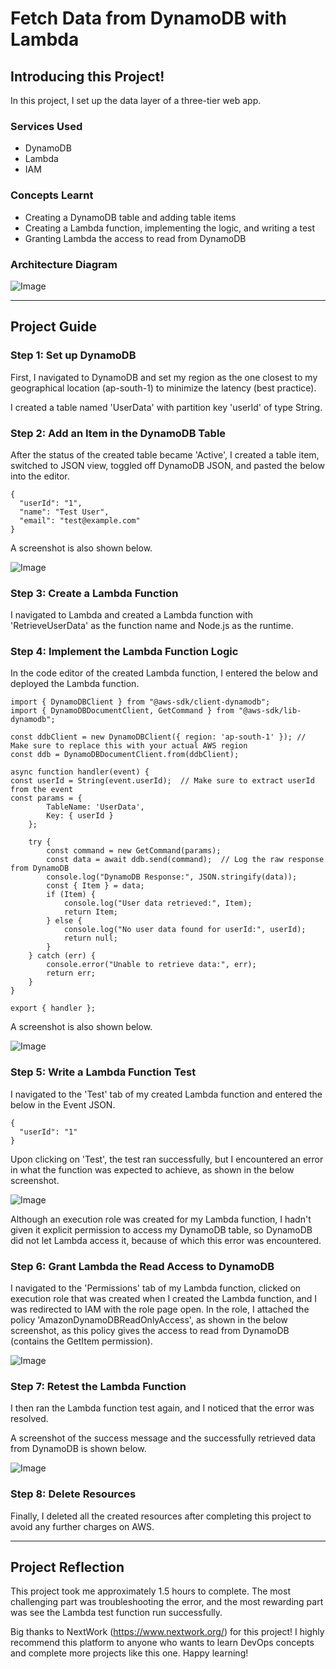 # Fetch Data from DynamoDB with Lambda

## Introducing this Project!

In this project, I set up the data layer of a three-tier web app.

### Services Used

- DynamoDB
- Lambda
- IAM

### Concepts Learnt

- Creating a DynamoDB table and adding table items
- Creating a Lambda function, implementing the logic, and writing a test
- Granting Lambda the access to read from DynamoDB

### Architecture Diagram

![Image](https://github.com/sumeet15n/fetch-from-DynamoDB-with-Lambda/blob/master/Screenshots/SS0.png)

---

## Project Guide

### Step 1: Set up DynamoDB

First, I navigated to DynamoDB and set my region as the one closest to my geographical location (ap-south-1) to minimize the latency (best practice).

I created a table named 'UserData' with partition key 'userId' of type String.

### Step 2: Add an Item in the DynamoDB Table

After the status of the created table became 'Active', I created a table item, switched to JSON view, toggled off DynamoDB JSON, and pasted the below into the editor.

```
{
  "userId": "1",
  "name": "Test User",
  "email": "test@example.com"
}
```

A screenshot is also shown below.

![Image](https://github.com/sumeet15n/fetch-from-DynamoDB-with-Lambda/blob/master/Screenshots/SS1.png)

### Step 3: Create a Lambda Function

I navigated to Lambda and created a Lambda function with 'RetrieveUserData' as the function name and Node.js as the runtime. 

### Step 4: Implement the Lambda Function Logic

In the code editor of the created Lambda function, I entered the below and deployed the Lambda function.

```
import { DynamoDBClient } from "@aws-sdk/client-dynamodb";
import { DynamoDBDocumentClient, GetCommand } from "@aws-sdk/lib-dynamodb";

const ddbClient = new DynamoDBClient({ region: 'ap-south-1' }); // Make sure to replace this with your actual AWS region
const ddb = DynamoDBDocumentClient.from(ddbClient);

async function handler(event) {
const userId = String(event.userId);  // Make sure to extract userId from the event
const params = {
        TableName: 'UserData',
        Key: { userId }
    };

    try {
        const command = new GetCommand(params);
        const data = await ddb.send(command);  // Log the raw response from DynamoDB
        console.log("DynamoDB Response:", JSON.stringify(data));
        const { Item } = data;
        if (Item) {
            console.log("User data retrieved:", Item);
            return Item;
        } else {
            console.log("No user data found for userId:", userId);
            return null;
        }
    } catch (err) {
        console.error("Unable to retrieve data:", err);
        return err;
    }
}

export { handler };
```

A screenshot is also shown below.

![Image](https://github.com/sumeet15n/fetch-from-DynamoDB-with-Lambda/blob/master/Screenshots/SS2.png)

### Step 5: Write a Lambda Function Test

I navigated to the 'Test' tab of my created Lambda function and entered the below in the Event JSON.

```
{
  "userId": "1"
}
```

Upon clicking on 'Test', the test ran successfully, but I encountered an error in what the function was expected to achieve, as shown in the below screenshot.

![Image](https://github.com/sumeet15n/fetch-from-DynamoDB-with-Lambda/blob/master/Screenshots/SS3.png)

Although an execution role was created for my Lambda function, I hadn't given it explicit permission to access my DynamoDB table, so DynamoDB did not let Lambda access it, because of which this error was encountered.

### Step 6: Grant Lambda the Read Access to DynamoDB

I navigated to the 'Permissions' tab of my Lambda function, clicked on execution role that was created when I created the Lambda function, and I was redirected to IAM with the role page open. In the role, I attached the policy 'AmazonDynamoDBReadOnlyAccess', as shown in the below screenshot, as this policy gives the access to read from DynamoDB (contains the GetItem permission).

![Image](https://github.com/sumeet15n/fetch-from-DynamoDB-with-Lambda/blob/master/Screenshots/SS4.png)

### Step 7: Retest the Lambda Function

I then ran the Lambda function test again, and I noticed that the error was resolved.

A screenshot of the success message and the successfully retrieved data from DynamoDB is shown below.

![Image](https://github.com/sumeet15n/fetch-from-DynamoDB-with-Lambda/blob/master/Screenshots/SS5.png)

### Step 8: Delete Resources

Finally, I deleted all the created resources after completing this project to avoid any further charges on AWS.

---

## Project Reflection

This project took me approximately 1.5 hours to complete. The most challenging part was troubleshooting the error, and the most rewarding part was see the Lambda test function run successfully.

Big thanks to NextWork (https://www.nextwork.org/) for this project! I highly recommend this platform to anyone who wants to learn DevOps concepts and complete more projects like this one. Happy learning!